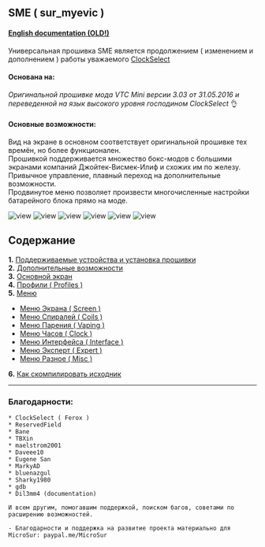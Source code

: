 ## **SME ( sur_myevic )**

#### [English documentation (OLD!)](https://github.com/MicroSur/sur_myevic/blob/master/README.md)

Универсальная прошивка SME является продолжением ( изменением и дополнением ) работы уважаемого [ClockSelect](https://github.com/ClockSelect/myevic/blob/master/src)

#### Основана на:
*Оригинальной прошивке мода VTC Mini версии 3.03 от 31.05.2016 и переведенной на язык высокого уровня господином ClockSelect* 👌

#### Основные возможности:
Вид на экране в основном соответствует оригинальной прошивке тех времён, но более функционален.  
Прошивкой поддерживается множество бокс-модов с большими экранами компаний Джойтек-Висмек-Илиф и схожих им по железу.  
Привычное управление, плавный переход на дополнительные возможности.  
Продвинутое меню позволяет произвести многочисленные настройки батарейного блока прямо на моде.    

![view](https://i.imgur.com/8ZwD1un.png) ![view](https://i.imgur.com/FJa7gB0.png) ![view](https://i.imgur.com/ElUy9hJ.png) ![view](https://i.imgur.com/rJFsnQ1.png) ![view](https://i.imgur.com/INfbmW7.png) ![view](https://i.imgur.com/9FhWR2m.png) 

## Содержание
   __1.__ [ Поддерживаемые устройства и установка прошивки](https://github.com/MicroSur/sur_myevic/blob/master/git_doc_ru/usageandcompatibility_ru.md)  
   __2.__ [ Дополнительные возможности](https://github.com/MicroSur/sur_myevic/blob/master/git_doc_ru/behaviourchanges_ru.md)  
   __3.__ [ Основной экран](https://github.com/MicroSur/sur_myevic/blob/master/git_doc_ru/mainscr_ru.md)  
   __4.__ [ Профили ( Profiles )](https://github.com/MicroSur/sur_myevic/blob/master/git_doc_ru/profiles_ru.md)  
   __5.__ [ Меню](https://github.com/MicroSur/sur_myevic/blob/master/git_doc_ru/menus_ru.md)  
   - [Меню Экрана ( Screen )](https://github.com/MicroSur/sur_myevic/blob/master/git_doc_ru/screen_ru.md)
   - [Меню Спиралей ( Coils )](https://github.com/MicroSur/sur_myevic/blob/master/git_doc_ru/coils_ru.md)
   - [Меню Парения ( Vaping )](https://github.com/MicroSur/sur_myevic/blob/master/git_doc_ru/vaping_ru.md)
   - [Меню Часов ( Clock )](https://github.com/MicroSur/sur_myevic/blob/master/git_doc_ru/clock_ru.md)
   - [Меню Интерфейса ( Interface )](https://github.com/MicroSur/sur_myevic/blob/master/git_doc_ru/interface_ru.md)
   - [Меню Эксперт ( Expert )](https://github.com/MicroSur/sur_myevic/blob/master/git_doc_ru/expert_ru.md)
   - [Меню Разное ( Misc )](https://github.com/MicroSur/sur_myevic/blob/master/git_doc_ru/misc_ru.md)  

   __6.__ [ Как скомпилировать исходник](https://github.com/MicroSur/sur_myevic/blob/master/git_doc_ru/howtobuild_ru.md)

-----
### Благодарности:

    * ClockSelect ( Ferox )
    * ReservedField
    * Bane
    * TBXin
    * maelstrom2001
    * Daveee10
    * Eugene San
    * MarkyAD
    * bluenazgul
    * Sharky1980
    * gdb
    * Dil3mm4 (documentation)

    И всем другим, помогавшим поддержкой, поиском багов, советами по расширению возможностей.

    - Благодарности и поддержка на развитие проекта материально для MicroSur: paypal.me/MicroSur